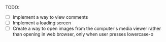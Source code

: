 TODO:

- [ ] Implement a way to view comments
- [ ] Implement a loading screen
- [ ] Create a way to open images from the computer's media viewer rather than opening in web browser, only when user presses lowercase-o
